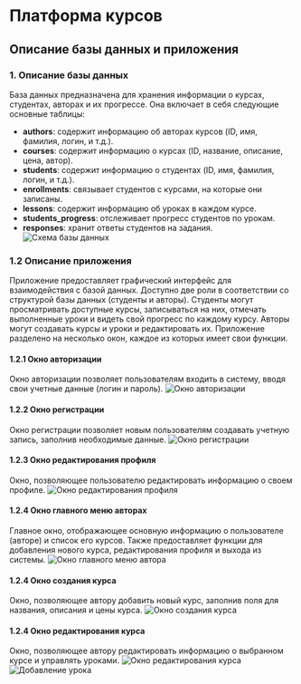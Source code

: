 # Платформа курсов

## Описание базы данных и приложения

### 1. Описание базы данных
База данных предназначена для хранения информации о курсах, студентах, авторах и их прогрессе. Она включает в себя следующие основные таблицы:

- **authors**: содержит информацию об авторах курсов (ID, имя, фамилия, логин, и т.д.).
- **courses**: содержит информацию о курсах (ID, название, описание, цена, автор).
- **students**: содержит информацию о студентах (ID, имя, фамилия, логин, и т.д.).
- **enrollments**: связывает студентов с курсами, на которые они записаны.
- **lessons**: содержит информацию об уроках в каждом курсе.
- **students_progress**: отслеживает прогресс студентов по урокам.
- **responses**: хранит ответы студентов на задания.
![Схема базы данных](https://disk.yandex.ru/i/ShQUPWc8hU82bg)

### 1.2 Описание приложения
Приложение предоставляет графический интерфейс для взаимодействия с базой данных. Доступно две роли в соответствии со структурой базы данных (студенты и авторы). Студенты могут просматривать доступные курсы, записываться на них, отмечать выполненные уроки и видеть свой прогресс по каждому курсу. Авторы могут создавать курсы и уроки и редактировать их. Приложение разделено на несколько окон, каждое из которых имеет свои функции.

#### 1.2.1 Окно авторизации
Окно авторизации позволяет пользователям входить в систему, вводя свои учетные данные (логин и пароль).
![Окно авторизации](https://disk.yandex.ru/i/YedbFhw5wx4dfg)

#### 1.2.2 Окно регистрации
Окно регистрации позволяет новым пользователям создавать учетную запись, заполнив необходимые данные.
![Окно регистрации](https://disk.yandex.ru/i/AiQ-QGBvTbGt7A)

#### 1.2.3 Окно редактирования профиля
Окно, позволяющее пользователю редактировать информацию о своем профиле.
![Окно редактирования профиля](https://disk.yandex.ru/i/DwJvWoH87cqhLQ)

#### 1.2.4 Окно главного меню авторах
Главное окно, отображающее основную информацию о пользователе (авторе) и список его курсов. Также предоставляет функции для добавления нового курса, редактирования профиля и выхода из системы.
![Окно главного меню автора](https://disk.yandex.ru/i/EDNjSRGVU13p0A)

#### 1.2.4 Окно создания курса
Окно, позволяющее автору добавить новый курс, заполнив поля для названия, описания и цены курса.
![Окно создания курса](https://disk.yandex.ru/i/mlTPo4h-AbMDcA)

#### 1.2.4 Окно редактирования курса
Окно, позволяющее автору редактировать информацию о выбранном курсе и управлять уроками.
![Окно редактирования курса](https://disk.yandex.ru/i/QlFm4V5d4FzpkA)
![Добавление урока](https://disk.yandex.ru/i/TILtSgusZC3nsg)
